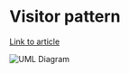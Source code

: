 # Visitor pattern

[Link to article](http://www.growingwiththeweb.com/2014/01/the-visitor-design-pattern.html)

![UML Diagram](https://googledrive.com/host/0B-wUQaw640vCbGVUNm1fa1VqMUE/visitor_uml.svg)
